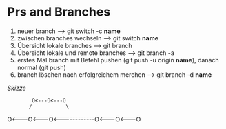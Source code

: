 # Prs and Branches

1. neuer branch --> git switch -c **name**
2. zwischen branches wechseln --> git switch **name**
3. Übersicht lokale branches --> git branch
4. Übersicht lokale und remote branches --> git branch -a
5. erstes Mal branch mit Befehl pushen (git push -u origin **name**), danach normal (git push)
6. branch löschen nach erfolgreichem merchen --> git branch -d **name**

_Skizze_

            O<---O<---O
           /           \

O<---O<---O<------------O<---O<---O
